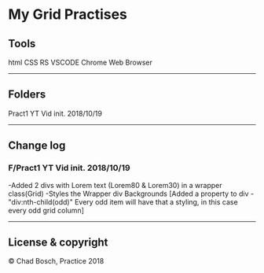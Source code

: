 # My Grid Practises

## Tools

 html
 CSS
 RS
 VSCODE
 Chrome Web Browser

---

##  Folders

Pract1 YT Vid init. 2018/10/19

---

## Change log
### F/Pract1 YT Vid init. 2018/10/19

-Added 2 divs with Lorem text (Lorem80 & Lorem30) in a wrapper class(Grid)
-Styles the Wrapper div Backgrounds [Added a property to div - "div:nth-child(odd)"  Every odd item will have that a styling, in this case every odd grid column]

---

## License & copyright

&copy; Chad Bosch, Practice 2018



